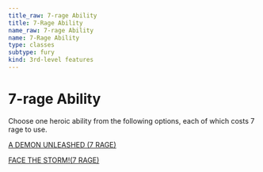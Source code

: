 ```yaml
---
title_raw: 7-rage Ability
title: 7-Rage Ability
name_raw: 7-rage Ability
name: 7-Rage Ability
type: classes
subtype: fury
kind: 3rd-level features
---
```


# 7-rage Ability

Choose one heroic ability from the following options, each of which costs 7 rage to use.

[A DEMON UNLEASHED (7 RAGE)](./A%20Demon%20Unleashed.md)

[FACE THE STORM!(7 RAGE)](<./Face%20The%20STORM(7%20RAGE).md>)
